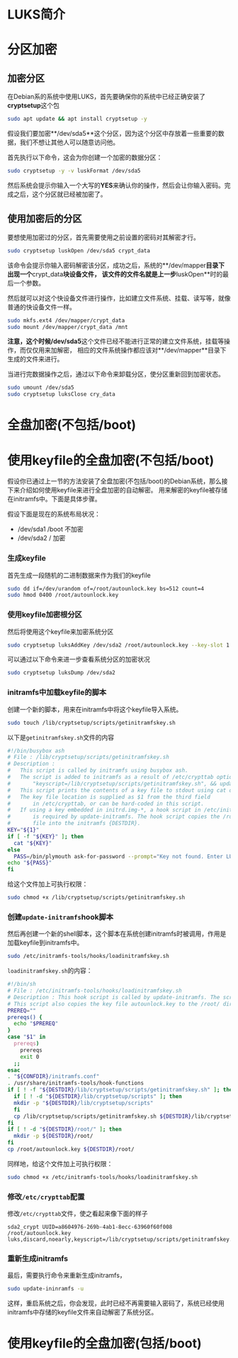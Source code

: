 # LUKS简介

# 分区加密

## 加密分区
在Debian系的系统中使用LUKS，首先要确保你的系统中已经正确安装了**cryptsetup**这个包
```sh
sudo apt update && apt install cryptsetup -y
```
假设我们要加密**/dev/sda5**这个分区，因为这个分区中存放着一些重要的数据，我们不想让其他人可以随意访问他。

首先执行以下命令，这会为你创建一个加密的数据分区：
```sh
sudo cryptsetup -y -v luskFormat /dev/sda5
```
然后系统会提示你输入一个大写的**YES**来确认你的操作，然后会让你输入密码。完成之后，这个分区就已经被加密了。

## 使用加密后的分区
要想使用加密过的分区，首先需要使用之前设置的密码对其解密才行。
```sh
sudo cryptsetup luskOpen /dev/sda5 crypt_data
```
该命令会提示你输入密码解密该分区，成功之后，系统的**/dev/mapper**目录下出现一个**crypt_data**块设备文件，
该文件的文件名就是上一步**luskOpen**时的最后一个参数。

然后就可以对这个快设备文件进行操作，比如建立文件系统、挂载、读写等，就像普通的快设备文件一样。
```sh
sudo mkfs.ext4 /dev/mapper/crypt_data
sudo mount /dev/mapper/crypt_data /mnt
```
**注意，**这个时候**/dev/sda5**这个文件已经不能进行正常的建立文件系统，挂载等操作，而仅仅用来加解密，
相应的文件系统操作都应该对**/dev/mapper**目录下生成的文件来进行。

当进行完数据操作之后，通过以下命令来卸载分区，使分区重新回到加密状态。
```sh
sudo umount /dev/sda5
sudo cryptsetup luksClose cry_data
```
# 全盘加密(不包括/boot)

# 使用keyfile的全盘加密(不包括/boot)
假设你已通过上一节的方法安装了全盘加密(不包括/boot)的Debian系统，那么接下来介绍如何使用keyfile来进行全盘加密的自动解密。
用来解密的keyfile被存储在initramfs中。下面是具体步骤。

假设下面是现在的系统布局状况：

* /dev/sda1 /boot 不加密
* /dev/sda2 / 加密

### 生成keyfile
首先生成一段随机的二进制数据来作为我们的keyfile
```sh
sudo dd if=/dev/urandom of=/root/autounlock.key bs=512 count=4
sudo hmod 0400 /root/autounlock.key
```
### 使用keyfile加密根分区
然后将使用这个keyfile来加密系统分区
```sh
sudo cryptsetup luksAddKey /dev/sda2 /root/autounlock.key --key-slot 1
```
可以通过以下命令来进一步查看系统分区的加密状况
```sh
sudo cryptsetup luksDump /dev/sda2
```
### initramfs中加载keyfile的脚本
创建一个新的脚本，用来在initramfs中将这个keyfile导入系统。
```sh
sudo touch /lib/cryptsetup/scripts/getinitramfskey.sh
```
以下是`getinitramfskey.sh`文件的内容
```sh
#!/bin/busybox ash
# File : /lib/cryptsetup/scripts/getinitramfskey.sh
# Description : 
#   This script is called by initramfs using busybox ash. 
#   The script is added to initramfs as a result of /etc/crypttab option
#       "keyscript=/lib/cryptsetup/scripts/getinitramfskey.sh", && update-initramfs.
#   This script prints the contents of a key file to stdout using cat or dd. 
#   The key file location is supplied as $1 from the third field 
#       in /etc/crypttab, or can be hard-coded in this script.
#   If using a key embedded in initrd.img-*, a hook script in /etc/initramfs-tools/hooks/ 
#       is required by update-initramfs. The hook script copies the /root/autounlock.key 
#       file into the initramfs {DESTDIR}.
KEY="${1}"
if [ -f "${KEY}" ]; then
  cat "${KEY}"
else
  PASS=/bin/plymouth ask-for-password --prompt="Key not found. Enter LUKS Password: "
echo "${PASS}"
fi
```
给这个文件加上可执行权限：
```sh
sudo chmod +x /lib/cryptsetup/scripts/getinitramfskey.sh
```
### 创建`update-initramfs`hook脚本
然后再创建一个新的shell脚本，这个脚本在系统创建initramfs时被调用，作用是加载keyfile到initramfs中。
```sh
sudo /etc/initramfs-tools/hooks/loadinitramfskey.sh
```
`loadinitramfskey.sh`的内容：
```sh
#!/bin/sh
# File : /etc/initramfs-tools/hooks/loadinitramfskey.sh
# Description : This hook script is called by update-initramfs. The script checks for the existence of the key file loading script getinitramfskey.sh and copies it to initramfs if it's missing.
# This script also copies the key file autounlock.key to the /root/ directory of the initramfs. This file is accessed by getinitramfskey.sh, as specified in /etc/crypttab.
PREREQ=""
prereqs() {
  echo "$PREREQ"
}
case "$1" in
  prereqs)
    prereqs
    exit 0
  ;;
esac
. "${CONFDIR}/initramfs.conf"
. /usr/share/initramfs-tools/hook-functions
if [ ! -f "${DESTDIR}/lib/cryptsetup/scripts/getinitramfskey.sh" ]; then
  if [ ! -d "${DESTDIR}/lib/cryptsetup/scripts" ]; then
  mkdir -p "${DESTDIR}/lib/cryptsetup/scripts"
  fi
  cp /lib/cryptsetup/scripts/getinitramfskey.sh ${DESTDIR}/lib/cryptsetup/scripts/
fi
if [ ! -d "${DESTDIR}/root/" ]; then
  mkdir -p ${DESTDIR}/root/
fi
cp /root/autounlock.key ${DESTDIR}/root/
```
同样地，给这个文件加上可执行权限：
```sh
sudo chmod +x /etc/initramfs-tools/hooks/loadinitramfskey.sh
```

### 修改`/etc/crypttab`配置
修改`/etc/crypttab`文件，使之看起来像下面的样子
```text
sda2_crypt UUID=a8604976-269b-4ab1-8ecc-63960f60f008 /root/autounlock.key luks,discard,noearly,keyscript=/lib/cryptsetup/scripts/getinitramfskey.sh
```
### 重新生成initramfs
最后，需要执行命令来重新生成initramfs，
```sh
sudo update-ininramfs -u
```
这样，重启系统之后，你会发现，此时已经不再需要输入密码了，系统已经使用initramfs中存储的keyfile文件来自动解密了系统分区。

# 使用keyfile的全盘加密(包括/boot)